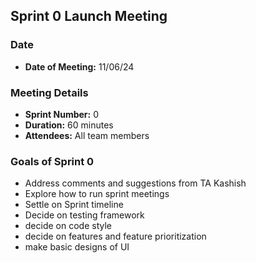 ## Sprint 0 Launch Meeting

### Date

- **Date of Meeting:** 11/06/24

### Meeting Details

- **Sprint Number:** 0
- **Duration:** 60 minutes
- **Attendees:** All team members
  
### Goals of Sprint 0
- Address comments and suggestions from TA Kashish
- Explore how to run sprint meetings
-  Settle on Sprint timeline
-   Decide on testing framework
-   decide on code style
-   decide on features and feature prioritization
-   make basic designs of UI
